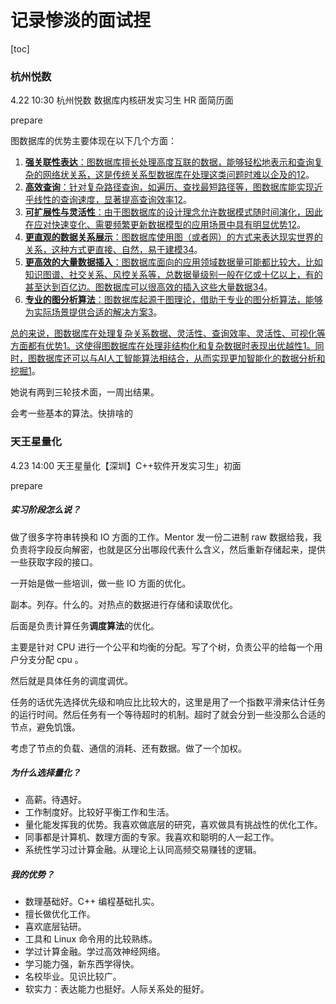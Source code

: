 # 记录惨淡的面试捏



[toc]

### 杭州悦数

4.22 10:30 杭州悦数 数据库内核研发实习生 HR 面简历面

prepare

图数据库的优势主要体现在以下几个方面：

1. [**强关联性表达**：图数据库擅长处理高度互联的数据，能够轻松地表示和查询复杂的网络状关系，这是传统关系型数据库在处理这类问题时难以企及的](https://www.nebula-graph.com.cn/posts/graph-database-vs-relational-database)[1](https://www.nebula-graph.com.cn/posts/graph-database-vs-relational-database)[2](https://blog.csdn.net/su2231595742/article/details/135971961)。
2. [**高效查询**：针对复杂路径查询，如遍历、查找最短路径等，图数据库能实现近乎线性的查询速度，显著提高查询效率](https://www.nebula-graph.com.cn/posts/graph-database-vs-relational-database)[1](https://www.nebula-graph.com.cn/posts/graph-database-vs-relational-database)[2](https://blog.csdn.net/su2231595742/article/details/135971961)。
3. [**可扩展性与灵活性**：由于图数据库的设计理念允许数据模式随时间演化，因此在应对快速变化、需要频繁更新数据模型的应用场景中具有明显优势](https://www.nebula-graph.com.cn/posts/graph-database-vs-relational-database)[1](https://www.nebula-graph.com.cn/posts/graph-database-vs-relational-database)[2](https://blog.csdn.net/su2231595742/article/details/135971961)。
4. [**更直观的数据关系展示**：图数据库使用图（或者网）的方式来表达现实世界的关系，这种方式更直接、自然，易于建模](https://www.zhihu.com/question/23153266)[3](https://www.zhihu.com/question/23153266)[4](https://zhuanlan.zhihu.com/p/112689382)。
5. [**更高效的大量数据插入**：图数据库面向的应用领域数据量可能都比较大，比如知识图谱、社交关系、风控关系等，总数据量级别一般在亿或十亿以上，有的甚至达到百亿边。图数据库可以很高效的插入这些大量数据](https://www.zhihu.com/question/23153266)[3](https://www.zhihu.com/question/23153266)[4](https://zhuanlan.zhihu.com/p/112689382)。
6. [**专业的图分析算法**：图数据库起源于图理论，借助于专业的图分析算法，能够为实际场景提供合适的解决方案](https://www.zhihu.com/question/23153266)[3](https://www.zhihu.com/question/23153266)。

[总的来说，图数据库在处理复杂关系数据、灵活性、查询效率、灵活性、可视化等方面都有优势](https://www.nebula-graph.com.cn/posts/graph-database-vs-relational-database)[1](https://www.nebula-graph.com.cn/posts/graph-database-vs-relational-database)[。这使得图数据库在处理非结构化和复杂数据时表现出优越性](https://www.nebula-graph.com.cn/posts/graph-database-vs-relational-database)[1](https://www.nebula-graph.com.cn/posts/graph-database-vs-relational-database)[。同时，图数据库还可以与AI人工智能算法相结合，从而实现更加智能化的数据分析和挖掘](https://www.nebula-graph.com.cn/posts/graph-database-vs-relational-database)[1](https://www.nebula-graph.com.cn/posts/graph-database-vs-relational-database)。



她说有两到三轮技术面，一周出结果。

会考一些基本的算法。快排啥的





### 天王星量化

4.23 14:00 天王星量化【深圳】C++软件开发实习生」初面

prepare

##### 实习阶段怎么说？

做了很多字符串转换和 IO 方面的工作。Mentor 发一份二进制 raw 数据给我，我负责将字段反向解密，也就是区分出哪段代表什么含义，然后重新存储起来，提供一些获取字段的接口。

一开始是做一些培训，做一些 IO 方面的优化。

副本。列存。什么的。对热点的数据进行存储和读取优化。

后面是负责计算任务**调度算法**的优化。

主要是针对 CPU 进行一个公平和均衡的分配。写了个树，负责公平的给每一个用户分支分配 cpu 。

然后就是具体任务的调度调优。

任务的话优先选择优先级和响应比比较大的，这里是用了一个指数平滑来估计任务的运行时间。然后任务有一个等待超时的机制。超时了就会分到一些没那么合适的节点，避免饥饿。

考虑了节点的负载、通信的消耗、还有数据。做了一个加权。

##### 为什么选择量化？

* 高薪。待遇好。
* 工作制度好。比较好平衡工作和生活。
* 量化能发挥我的优势。我喜欢做底层的研究，喜欢做具有挑战性的优化工作。
* 同事都是计算机、数理方面的专家。我喜欢和聪明的人一起工作。
* 系统性学习过计算金融。从理论上认同高频交易赚钱的逻辑。

##### 我的优势？

* 数理基础好。C++ 编程基础扎实。
* 擅长做优化工作。
* 喜欢底层钻研。
* 工具和 Linux 命令用的比较熟练。
* 学过计算金融。学过高效神经网络。
* 学习能力强，新东西学得快。
* 名校毕业。见识比较广。
* 软实力：表达能力也挺好。人际关系处的挺好。
